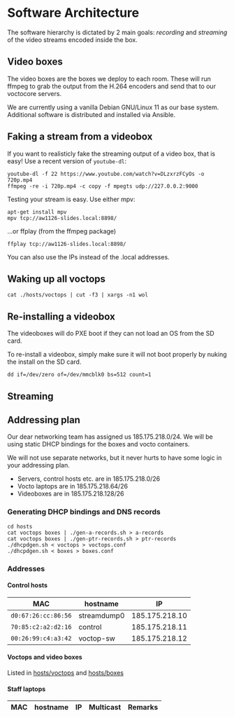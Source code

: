 # Software Architecture

The software hierarchy is dictated by 2 main goals: _recording_ and _streaming_
of the video streams encoded inside the box.

## Video boxes

The video boxes are the boxes we deploy to each room. These will run ffmpeg to
grab the output from the H.264 encoders and send that to our voctocore servers.

We are currently using a vanilla Debian GNU/Linux 11 as our base system.
Additional software is distributed and installed via Ansible.

## Faking a stream from a videobox

If you want to realisticly fake the streaming output of a video box, that is
easy! Use a recent version of `youtube-dl`:

    youtube-dl -f 22 https://www.youtube.com/watch?v=DLzxrzFCyOs -o 720p.mp4
    ffmpeg -re -i 720p.mp4 -c copy -f mpegts udp://227.0.0.2:9000

Testing your stream is easy. Use either mpv:

    apt-get install mpv
    mpv tcp://aw1126-slides.local:8898/

...or ffplay (from the ffmpeg package)

    ffplay tcp://aw1126-slides.local:8898/

You can also use the IPs instead of the .local addresses.

## Waking up all voctops

    cat ./hosts/voctops | cut -f3 | xargs -n1 wol

## Re-installing a videobox

The videoboxes will do PXE boot if they can not load an OS from the SD card.

To re-install a videobox, simply make sure it will not boot properly by nuking
the install on the SD card.

    dd if=/dev/zero of=/dev/mmcblk0 bs=512 count=1

## Streaming

## Addressing plan

Our dear networking team has assigned us 185.175.218.0/24. We will be using
static DHCP bindings for the boxes and vocto containers.

We will not use separate networks, but it never hurts to have some logic in your
addressing plan.

* Servers, control hosts etc. are in 185.175.218.0/26
* Vocto laptops are in 185.175.218.64/26
* Videoboxes are in 185.175.218.128/26

### Generating DHCP bindings and DNS records

    cd hosts
    cat voctops boxes | ./gen-a-records.sh > a-records
    cat voctops boxes | ./gen-ptr-records.sh > ptr-records
    ./dhcpdgen.sh < voctops > voctops.conf
    ./dhcpdgen.sh < boxes > boxes.conf

### Addresses

#### Control hosts

| MAC | hostname | IP |
|-----|----------|----|
| `d0:67:26:cc:86:56` | streamdump0 | 185.175.218.10 |
| `70:85:c2:a2:d2:16` | control | 185.175.218.11 |
| `00:26:99:c4:a3:42` | voctop-sw | 185.175.218.12 |

#### Voctops and video boxes

Listed in [hosts/voctops](hosts/voctops) and [hosts/boxes](hosts/boxes)

#### Staff laptops

| MAC | hostname | IP | Multicast | Remarks |
|-----|----------|----|-----------|---------|
